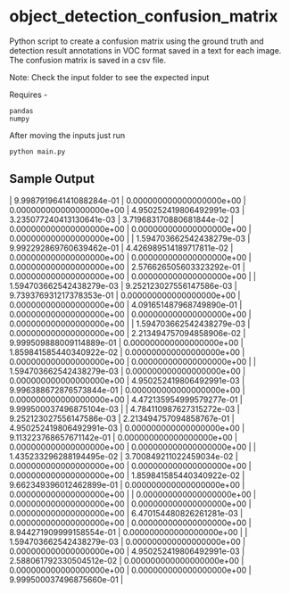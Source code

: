 # object_detection_confusion_matrix
Python script to create a confusion matrix using the ground truth and detection result annotations in VOC format saved in a text for each image. The confusion matrix is saved in a csv file.

Note: Check the input folder to see the expected input

Requires - 

```
pandas
numpy
```

After moving the inputs just run

```
python main.py
```

## Sample Output

| 9.998791964141088284e-01 | 0.000000000000000000e+00 | 0.000000000000000000e+00 | 4.950252419806492991e-03 | 3.235077240413130641e-03 | 3.719683170880681844e-02 | 0.000000000000000000e+00 | 0.000000000000000000e+00 | 0.000000000000000000e+00 |
| 1.594703662542438279e-03 | 9.992292869760639462e-01 | 4.426989514189717811e-02 | 0.000000000000000000e+00 | 0.000000000000000000e+00 | 0.000000000000000000e+00 | 2.576626505603323292e-01 | 0.000000000000000000e+00 | 0.000000000000000000e+00 |
| 1.594703662542438279e-03 | 9.252123027556147586e-03 | 9.739376931217378353e-01 | 0.000000000000000000e+00 | 0.000000000000000000e+00 | 4.091651487968749890e-01 | 0.000000000000000000e+00 | 0.000000000000000000e+00 | 0.000000000000000000e+00 |
| 1.594703662542438279e-03 | 0.000000000000000000e+00 | 2.213494757094858906e-02 | 9.999509888009114889e-01 | 0.000000000000000000e+00 | 1.859841585440340922e-02 | 0.000000000000000000e+00 | 0.000000000000000000e+00 | 0.000000000000000000e+00 |
| 1.594703662542438279e-03 | 0.000000000000000000e+00 | 0.000000000000000000e+00 | 4.950252419806492991e-03 | 9.996388672876573844e-01 | 0.000000000000000000e+00 | 0.000000000000000000e+00 | 4.472135954999579277e-01 | 9.999500037496875104e-03 |
| 4.784110987627315272e-03 | 9.252123027556147586e-03 | 2.213494757094858767e-01 | 4.950252419806492991e-03 | 0.000000000000000000e+00 | 9.113223768657671142e-01 | 0.000000000000000000e+00 | 0.000000000000000000e+00 | 0.000000000000000000e+00 |
| 1.435233296288194495e-02 | 3.700849211022459034e-02 | 0.000000000000000000e+00 | 0.000000000000000000e+00 | 0.000000000000000000e+00 | 1.859841585440340922e-02 | 9.662349396012462899e-01 | 0.000000000000000000e+00 | 0.000000000000000000e+00 |
| 0.000000000000000000e+00 | 0.000000000000000000e+00 | 0.000000000000000000e+00 | 0.000000000000000000e+00 | 6.470154480826261281e-03 | 0.000000000000000000e+00 | 0.000000000000000000e+00 | 8.944271909999158554e-01 | 0.000000000000000000e+00 |
| 1.594703662542438279e-03 | 0.000000000000000000e+00 | 0.000000000000000000e+00 | 4.950252419806492991e-03 | 2.588061792330504512e-02 | 0.000000000000000000e+00 | 0.000000000000000000e+00 | 0.000000000000000000e+00 | 9.999500037496875660e-01 |

